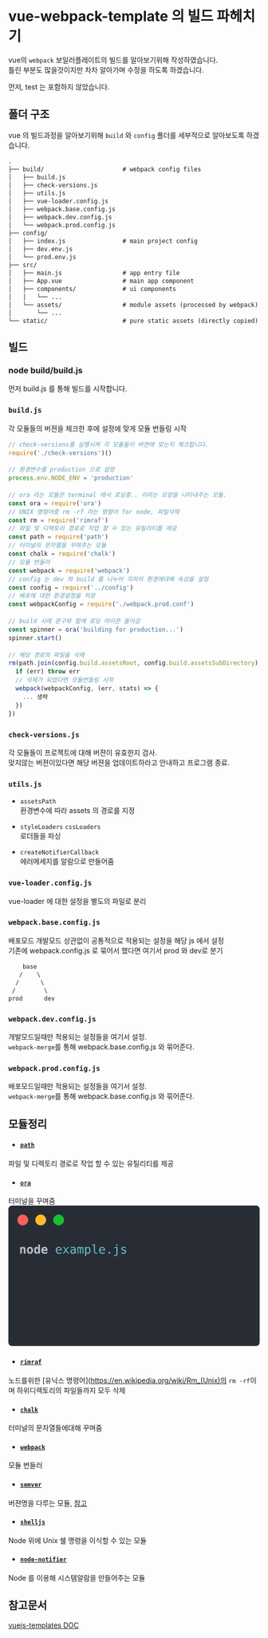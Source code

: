 # vue-webpack-template 의 빌드 파헤치기
vue의 `webpack` 보일러플레이트의 빌드를 알아보기위해 작성하였습니다.  
틀린 부분도 많을것이지만 차차 알아가며 수정을 하도록 하겠습니다.

먼저, test 는 포함하지 않았습니다.


## 폴더 구조
vue 의 빌드과정을 알아보기위해 `build` 와 `config` 폴더를 세부적으로 알아보도록 하겠습니다.
```
.
├── build/                      # webpack config files
│   ├── build.js                 
│   ├── check-versions.js
│   ├── utils.js
│   ├── vue-loader.config.js
│   ├── webpack.base.config.js
│   ├── webpack.dev.config.js
│   └── webpack.prod.config.js
├── config/
│   ├── index.js                # main project config
│   ├── dev.env.js
│   └── prod.env.js
├── src/
│   ├── main.js                 # app entry file
│   ├── App.vue                 # main app component
│   ├── components/             # ui components
│   │   └── ...
│   └── assets/                 # module assets (processed by webpack)
│       └── ...
└── static/                     # pure static assets (directly copied)
```


## 빌드

### node build/build.js
먼저 build.js 를 통해 빌드를 시작합니다.

### `build.js`
각 모듈들의 버젼을 체크한 후에 설정에 맞게 모듈 번들링 시작

```javascript
// check-versions를 실행시켜 각 모듈들이 버젼에 맞는지 체크합니다.
require('./check-versions')()

// 환경변수를 production 으로 설정
process.env.NODE_ENV = 'production'

// ora 라는 모듈은 terminal 에서 로딩중.. 이라는 모양을 나타내주는 모듈.
const ora = require('ora')
// UNIX 명령어중 rm -rf 라는 명령어 for node, 파일삭제
const rm = require('rimraf')
// 파일 및 디렉토리 경로로 작업 할 수 있는 유틸리티를 제공
const path = require('path')
// 터미널의 문자열을 꾸며주는 모듈
const chalk = require('chalk')
// 모듈 번들러
const webpack = require('webpack')
// config 는 dev 와 build 를 나누어 각자의 환경에대해 속성을 설정
const config = require('../config')
// 배포에 대한 환경설정을 저장
const webpackConfig = require('./webpack.prod.conf')

// build 시에 문구와 함께 로딩 아이콘 돌아감
const spinner = ora('building for production...')
spinner.start()

// 해당 경로의 파일을 삭제
rm(path.join(config.build.assetsRoot, config.build.assetsSubDirectory), err => {
  if (err) throw err
  // 삭제가 되었다면 모듈번들링 시작
  webpack(webpackConfig, (err, stats) => {
    ... 생략
  })
})
```

### `check-versions.js`
각 모듈들이 프로젝트에 대해 버젼이 유효한지 검사.  
맞지않는 버젼이있다면 해당 버젼을 업데이트하라고 안내하고 프로그램 종료.

### `utils.js`
* `assetsPath`  
환경변수에 따라 assets 의 경로를 지정

* `styleLoaders` `cssLoaders`  
로더들을 파싱

* `createNotifierCallback`  
에러메세지를 알람으로 만들어줌


### `vue-loader.config.js`
vue-loader 에 대한 설정을 별도의 파일로 분리
### `webpack.base.config.js`
배포모드 개발모드 상관없이 공통적으로 적용되는 설정을 해당 js 에서 설정  
기존에 webpack.config.js 로 묶어서 했다면 여기서 prod 와 dev로 분기
```
    base
   /    \
  /      \
 /        \
prod      dev
```
### `webpack.dev.config.js`
개발모드일때만 적용되는 설정들을 여기서 설정.  
`webpack-merge`를 통해 webpack.base.config.js 와 묶어준다.
### `webpack.prod.config.js`
배포모드일때만 적용되는 설정들을 여기서 설정.  
`webpack-merge`를 통해 webpack.base.config.js 와 묶어준다.

## 모듈정리

* #### [`path`](https://nodejs.org/api/path.html#path_path)
파일 및 디렉토리 경로로 작업 할 수 있는 유틸리티를 제공

* #### [`ora`](https://github.com/sindresorhus/ora)
터미널을 꾸며줌  
![이미지](https://github.com/sindresorhus/ora/raw/master/screenshot.svg?sanitize=true)  

* #### [`rimraf`](https://github.com/isaacs/rimraf)
노드를위한 [유닉스 명령어](https://en.wikipedia.org/wiki/Rm_(Unix)의 `rm -rf`이며 하위디렉토리의 파일들까지 모두 삭제

* #### [`chalk`](https://github.com/chalk/chalk)
터미널의 문자열들에대해 꾸며줌

* #### [`webpack`](https://github.com/webpack/webpack)
모듈 번들러

* #### [`semver`](https://www.npmjs.com/package/semver)
버젼명을 다루는 모듈, [참고](https://github.com/Lanace/lanace.github.io/wiki/Semver-%EB%9E%80%3F)

* #### [`shelljs`](https://www.npmjs.com/package/shelljs)
Node 위에 Unix 쉘 명령을 이식할 수 있는 모듈  

* #### [`node-notifier`](https://github.com/mikaelbr/node-notifier)
Node 를 이용해 시스템알람을 만들어주는 모듈


## 참고문서
[vuejs-templates DOC](https://vuejs-templates.github.io/webpack/)
